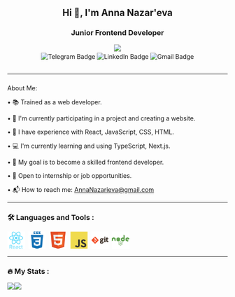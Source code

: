 <div align="center">
  
##  Hi :wave:, I'm Anna Nazar'eva
### Junior Frontend Developer

</div>

<div id="header" align="center">
  <img src="https://media.giphy.com/media/Oj25fisQ3zhukVWY96/giphy.gif" width="90"/>
</div>
<div id="badges" align="center">
  <a href="https://t.me/Anna_Nazareva" target="_blank" style="text-decoration: none;">
    <img src="https://img.shields.io/badge/Telegram-2CA5E0?style=flat-square&logo=telegram&logoColor=white" alt="Telegram Badge"/>
  </a>
  <a href="https://www.linkedin.com/in/anna-nazareva" target="_blank" style="text-decoration: none;">
    <img src="https://img.shields.io/badge/LinkedIn-blue?style=flat-square&logo=linkedin&logoColor=white" alt="LinkedIn Badge"/>
  </a>
  <a href="mailto:annanazarieva@gmail.com" target="_blank" style="text-decoration: none;">
    <img src="https://img.shields.io/badge/-Gmail-c14438?style=flat-square&logo=Gmail&logoColor=white" alt="Gmail Badge"/>
  </a>
</div>
<div id="check" align="center">  
  <img src="https://komarev.com/ghpvc/?username=Fronchik&style=flat-square&color=blue" alt=""/>
</div>
<!-- <div align="center">
  <img src="https://media.giphy.com/media/L8K62iTDkzGX6/giphy.gif" width="420" height="200"/>
</div> -->

---

###

About Me:

• :books: Trained as a web developer.

• :paperclip: I'm currently participating in a project and creating a website.

• :seedling: I have experience with React, JavaScript, CSS, HTML.

• :computer: I'm currently learning and using TypeScript, Next.js.

• :dart: My goal is to become a skilled frontend developer.

• :memo: Open to internship or job opportunities.

• :mailbox_with_mail: How to reach me: AnnaNazarieva@gmail.com

---

### :hammer_and_wrench: Languages and Tools :
<div>
  <img src="https://github.com/devicons/devicon/blob/master/icons/react/react-original-wordmark.svg" title="React" alt="React" width="40" height="40"/>&nbsp;
  <img src="https://github.com/devicons/devicon/blob/master/icons/css3/css3-plain-wordmark.svg"  title="CSS3" alt="CSS" width="40" height="40"/>&nbsp;
  <img src="https://github.com/devicons/devicon/blob/master/icons/html5/html5-original.svg" title="HTML5" alt="HTML" width="40" height="40"/>&nbsp;
  <img src="https://github.com/devicons/devicon/blob/master/icons/javascript/javascript-original.svg" title="JavaScript" alt="JavaScript" width="40" height="40"/>&nbsp;
  <img src="https://github.com/devicons/devicon/blob/master/icons/git/git-original-wordmark.svg" title="Git" alt="Git" width="40" height="40"/>&nbsp;
  <img src="https://github.com/devicons/devicon/blob/master/icons/nodejs/nodejs-plain-wordmark.svg" title="NodeJS" alt="Nodejs" width="40" height="40"/>
</div>

---

### :fire: My Stats :

<a href="https://github-readme-stats.vercel.app/api/top-langs/?username=Fronchik&layout=compact">
  <img align="left" height="130" src="https://github-readme-stats.vercel.app/api?username=Fronchik&hide=contribs&theme=nord&show_icons=true" />
  <img align="left" height="130" src="https://github-readme-stats.vercel.app/api/top-langs/?username=Fronchik&layout=compact&theme=nord" />
</a>
